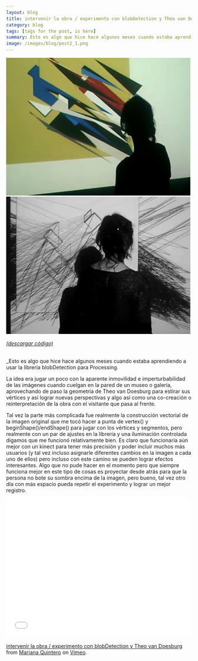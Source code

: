 ```yaml
---
layout: blog
title: intervenir la obra / experimento con blobDetection y Theo van Doesburg
category: blog
tags: [tags for the post, is here]  
summary: Esto es algo que hice hace algunos meses cuando estaba aprendiendo a usar la librería blobDetection para Processing.
image: /images/blog/post2_1.png
---
```



![Alt text](/images/blog/post2_1.png "theoVanDoesburg_blobDetection")
<br>
![Alt text](/images/blog/post2_2.png "theoVanDoesburg_blobDetection_v2")

[*(descargar código)*](https://dl.dropboxusercontent.com/u/21566953/mqvlm/post2_theo.zip)

<br>
_Esto es algo que hice hace algunos meses cuando estaba aprendiendo a usar la librería blobDetection para Processing. 

La idea era jugar un poco con la aparente inmovilidad e imperturbabilidad de las imágenes cuando cuelgan en la pared de un museo o galería, aprovechando de paso la geometría de Theo van Doesburg para estirar sus vértices y así lograr nuevas perspectivas y algo así como una co-creación o reinterpretación de la obra con el visitante que pasa al frente. 

Tal vez la parte más complicada fue realmente la construcción vectorial de la imagen original que me tocó hacer a punta de vertex() y beginShape()/endShape() para jugar con los vértices y segmentos, pero realmente con un par de ajustes en la librería y una iluminación controlada digamos que me funcionó relativamente bien. Es claro que funcionaría aún mejor con un kinect para tener más precisión y poder incluir muchos más usuarios (y tal vez incluso asignarle diferentes cambios en la imagen a cada uno de ellos) pero incluso con este camino se pueden lograr efectos interesantes. Algo que no pude hacer en el momento pero que siempre funciona mejor en este tipo de cosas es proyectar desde atrás para que la persona no bote su sombra encima de la imagen, pero bueno, tal vez otro día con más espacio pueda repetir el experimento y lograr un mejor registro.

<p><iframe frameborder="0" height="375" src="//player.vimeo.com/video/84337010" width="500"></iframe></p>
<p><a href="http://vimeo.com/84337010">intervenir la obra / experimento con blobDetection y Theo van Doesburg</a> from <a href="http://vimeo.com/mqvlm">Mariana Quintero</a> on <a href="https://vimeo.com">Vimeo</a>.</p>

<br><br>
